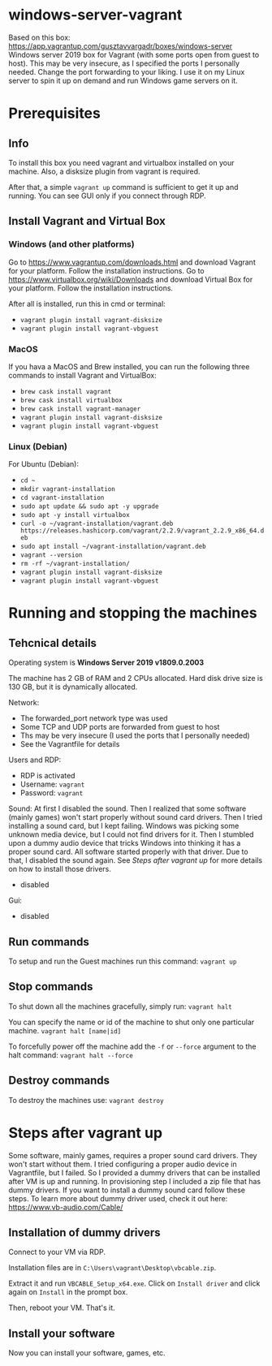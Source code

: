 # windows-server-vagrant
Based on this box: https://app.vagrantup.com/gusztavvargadr/boxes/windows-server
Windows server 2019 box for Vagrant (with some ports open from guest to host). This may be very insecure, as I specified the ports I personally needed. Change the port forwarding to your liking. I use it on my Linux server to spin it up on demand and run Windows game servers on it.

# Prerequisites
## Info
To install this box you need vagrant and virtualbox installed on your machine. Also, a disksize plugin from vagrant is required.

After that, a simple `vagrant up` command is sufficient to get it up and running. You can see GUI only if you connect through RDP.

## Install Vagrant and Virtual Box
### Windows (and other platforms)
Go to https://www.vagrantup.com/downloads.html and download Vagrant for your platform. Follow the installation instructions.
Go to https://www.virtualbox.org/wiki/Downloads and download Virtual Box for your platform. Follow the installation instructions.

After all is installed, run this in cmd or terminal:
- `vagrant plugin install vagrant-disksize`
- `vagrant plugin install vagrant-vbguest`

### MacOS
If you hava a MacOS and Brew installed, you can run the following three commands to install Vagrant and VirtualBox:
- `brew cask install vagrant`
- `brew cask install virtualbox`
- `brew cask install vagrant-manager`
- `vagrant plugin install vagrant-disksize`
- `vagrant plugin install vagrant-vbguest`

### Linux (Debian)
For Ubuntu (Debian):
- `cd ~`
- `mkdir vagrant-installation`
- `cd vagrant-installation`
- `sudo apt update && sudo apt -y upgrade`
- `sudo apt -y install virtualbox`
- `curl -o ~/vagrant-installation/vagrant.deb https://releases.hashicorp.com/vagrant/2.2.9/vagrant_2.2.9_x86_64.deb`
- `sudo apt install ~/vagrant-installation/vagrant.deb`
- `vagrant --version`
- `rm -rf ~/vagrant-installation/`
- `vagrant plugin install vagrant-disksize`
- `vagrant plugin install vagrant-vbguest`

# Running and stopping the machines
## Tehcnical details
Operating system is **Windows Server 2019 v1809.0.2003**

The machine has 2 GB of RAM and 2 CPUs allocated. Hard disk drive size is 130 GB, but it is dynamically allocated.

Network:
- The forwarded_port network type was used
- Some TCP and UDP ports are forwarded from guest to host
- Ths may be very insecure (I used the ports that I personally needed)
- See the Vagrantfile for details

Users and RDP:
- RDP is activated
- Username: `vagrant`
- Password: `vagrant`

Sound:
At first I disabled the sound. Then I realized that some software (mainly games) won't start properly without sound card drivers.
Then I tried installing a sound card, but I kept failing. Windows was picking some unknown media device, but I could not find drivers for it.
Then I stumbled upon a dummy audio device that tricks Windows into thinking it has a proper sound card. All software started properly with that driver.
Due to that, I disabled the sound again. See _Steps after vagrant up_ for more details on how to install those drivers.
- disabled

Gui:
- disabled

## Run commands
To setup and run the Guest machines run this command:
`vagrant up`

## Stop commands
To shut down all the machines gracefully, simply run:
`vagrant halt`

You can specify the name or id of the machine to shut only one particular machine.
`vagrant halt [name|id]`

To forcefully power off the machine add the `-f` or `--force` argument to the halt command:
`vagrant halt --force`

## Destroy commands
To destroy the machines use:
`vagrant destroy`

# Steps after vagrant up
Some software, mainly games, requires a proper sound card drivers. They won't start without them.
I tried configuring a proper audio device in Vagrantfile, but I failed. So I provided a dummy drivers that can be installed after VM is up and running.
In provisioning step I included a zip file that has dummy drivers.
If you want to install a dummy sound card follow these steps.
To learn more about dummy driver used, check it out here: https://www.vb-audio.com/Cable/

## Installation of dummy drivers
Connect to your VM via RDP.

Installation files are in `C:\Users\vagrant\Desktop\vbcable.zip`.

Extract it and run `VBCABLE_Setup_x64.exe`. Click on `Install driver` and click again on `Install` in the prompt box.

Then, reboot your VM. That's it.


## Install your software
Now you can install your software, games, etc.
